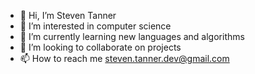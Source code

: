 - 👋 Hi, I’m Steven Tanner
- 👀 I’m interested in computer science
- 🌱 I’m currently learning new languages and algorithms
- 💞️ I’m looking to collaborate on projects
- 📫 How to reach me steven.tanner.dev@gmail.com
  


